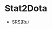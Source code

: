 # Stat2Dota
- [SRS(Ru)](https://github.com/ParkhomenkoArtyom750504/Stat2Dota/blob/master/Documentation/SRS(ru).md)
